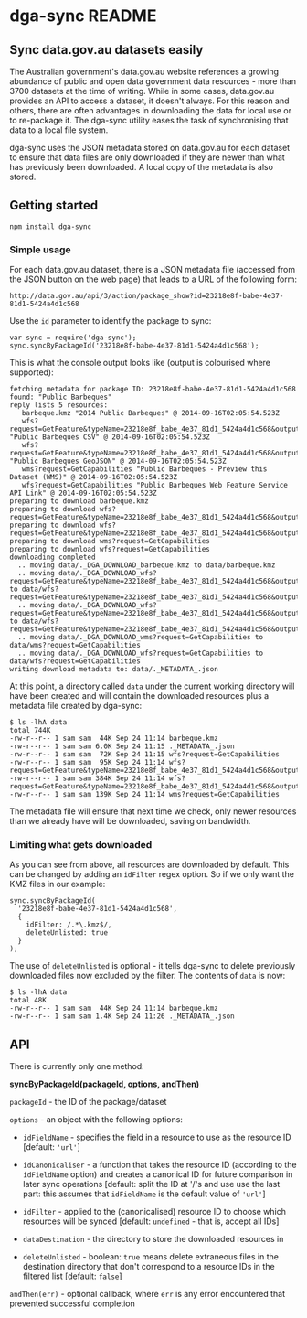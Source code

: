 # dga-sync README


## Sync data.gov.au datasets easily

The Australian government's data.gov.au website references a growing
abundance of public and open data government data resources - more
than 3700 datasets at the time of writing. While in some cases, data.gov.au
provides an API to access a dataset, it doesn't always. For this reason and
others, there are often advantages in downloading the data for local use or
to re-package it. The dga-sync utility eases the task of synchronising 
that data to a local file system.

dga-sync uses the JSON metadata stored on data.gov.au for
each dataset to ensure that data files are only downloaded if they are 
newer than what has previously been downloaded. A local copy of the metadata 
is also stored.


## Getting started

```
npm install dga-sync
```

### Simple usage

For each data.gov.au dataset, there is a JSON metadata file (accessed from
the JSON button on the web page) that leads to a URL of the following form:

```
http://data.gov.au/api/3/action/package_show?id=23218e8f-babe-4e37-81d1-5424a4d1c568
```
Use the `id` parameter to identify the package to sync:
```
var sync = require('dga-sync');
sync.syncByPackageId('23218e8f-babe-4e37-81d1-5424a4d1c568');
```

This is what the console output looks like (output is colourised where
supported):
```
fetching metadata for package ID: 23218e8f-babe-4e37-81d1-5424a4d1c568
found: "Public Barbeques"
reply lists 5 resources:
   barbeque.kmz "2014 Public Barbeques" @ 2014-09-16T02:05:54.523Z
   wfs?request=GetFeature&typeName=23218e8f_babe_4e37_81d1_5424a4d1c568&outputFormat=csv "Public Barbeques CSV" @ 2014-09-16T02:05:54.523Z
   wfs?request=GetFeature&typeName=23218e8f_babe_4e37_81d1_5424a4d1c568&outputFormat=json "Public Barbeques GeoJSON" @ 2014-09-16T02:05:54.523Z
   wms?request=GetCapabilities "Public Barbeques - Preview this Dataset (WMS)" @ 2014-09-16T02:05:54.523Z
   wfs?request=GetCapabilities "Public Barbeques Web Feature Service API Link" @ 2014-09-16T02:05:54.523Z
preparing to download barbeque.kmz
preparing to download wfs?request=GetFeature&typeName=23218e8f_babe_4e37_81d1_5424a4d1c568&outputFormat=csv
preparing to download wfs?request=GetFeature&typeName=23218e8f_babe_4e37_81d1_5424a4d1c568&outputFormat=json
preparing to download wms?request=GetCapabilities
preparing to download wfs?request=GetCapabilities
downloading completed
  .. moving data/._DGA_DOWNLOAD_barbeque.kmz to data/barbeque.kmz
  .. moving data/._DGA_DOWNLOAD_wfs?request=GetFeature&typeName=23218e8f_babe_4e37_81d1_5424a4d1c568&outputFormat=csv to data/wfs?request=GetFeature&typeName=23218e8f_babe_4e37_81d1_5424a4d1c568&outputFormat=csv
  .. moving data/._DGA_DOWNLOAD_wfs?request=GetFeature&typeName=23218e8f_babe_4e37_81d1_5424a4d1c568&outputFormat=json to data/wfs?request=GetFeature&typeName=23218e8f_babe_4e37_81d1_5424a4d1c568&outputFormat=json
  .. moving data/._DGA_DOWNLOAD_wms?request=GetCapabilities to data/wms?request=GetCapabilities
  .. moving data/._DGA_DOWNLOAD_wfs?request=GetCapabilities to data/wfs?request=GetCapabilities
writing download metadata to: data/._METADATA_.json
```

At this point, a directory called `data` under the current working directory
will have been created and will contain the downloaded resources plus a metadata
file created by dga-sync:
```
$ ls -lhA data
total 744K
-rw-r--r-- 1 sam sam  44K Sep 24 11:14 barbeque.kmz
-rw-r--r-- 1 sam sam 6.0K Sep 24 11:15 ._METADATA_.json
-rw-r--r-- 1 sam sam  72K Sep 24 11:15 wfs?request=GetCapabilities
-rw-r--r-- 1 sam sam  95K Sep 24 11:14 wfs?request=GetFeature&typeName=23218e8f_babe_4e37_81d1_5424a4d1c568&outputFormat=csv
-rw-r--r-- 1 sam sam 384K Sep 24 11:14 wfs?request=GetFeature&typeName=23218e8f_babe_4e37_81d1_5424a4d1c568&outputFormat=json
-rw-r--r-- 1 sam sam 139K Sep 24 11:14 wms?request=GetCapabilities
```

The metadata file will ensure that next time we check, only newer resources
than we already have will be downloaded, saving on bandwidth.


### Limiting what gets downloaded

As you can see from above, all resources are downloaded by default. This can
be changed by adding an `idFilter` regex option. So if we only want the KMZ
files in our example:
```
sync.syncByPackageId(
  '23218e8f-babe-4e37-81d1-5424a4d1c568',
  {
    idFilter: /.*\.kmz$/,
    deleteUnlisted: true
  }
);
```
The use of `deleteUnlisted` is optional - it  tells dga-sync to delete 
previously downloaded files now excluded by the filter. The contents of
`data` is now:
```
$ ls -lhA data
total 48K
-rw-r--r-- 1 sam sam  44K Sep 24 11:14 barbeque.kmz
-rw-r--r-- 1 sam sam 1.4K Sep 24 11:26 ._METADATA_.json
```

## API

There is currently only one method:

**syncByPackageId(packageId, options, andThen)**

`packageId` - the ID of the package/dataset

`options` - an object with the following options:
  
  - `idFieldName` - specifies the field in a resource to use as the resource 
    ID [default: `'url'`]
    
  - `idCanonicaliser` - a function that takes the resource ID (according to the 
    `idFieldName` option) and creates a canonical ID for future comparison 
    in later sync operations [default: split the ID at '/'s and use use the last part: 
    this assumes that `idFieldName` is the default value of `'url'`]
    
  - `idFilter` - applied to the (canonicalised) resource ID to choose which 
    resources will be synced [default: `undefined` - that is, accept all IDs]
  
  - `dataDestination` - the directory to store the downloaded resources in
  
  - `deleteUnlisted` - boolean: `true` means delete extraneous files in the 
    destination directory that don't correspond to a resource IDs in the 
    filtered list [default: `false`]

`andThen(err)` - optional callback, where `err` is any error encountered that
  prevented successful completion

